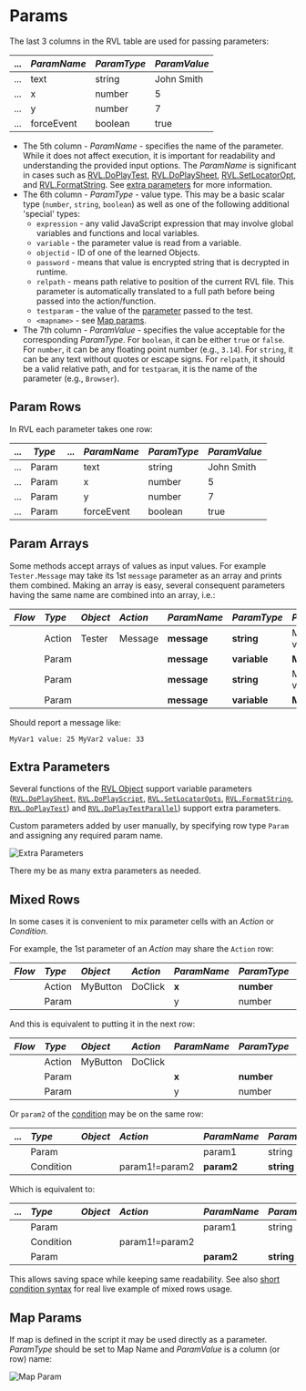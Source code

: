 # Params

The last 3 columns in the RVL table are used for passing parameters:

...     | *ParamName* |*ParamType* |*ParamValue*
--------|:--          |:--         |:--
...     |  text       | string     | John Smith
...     |  x          | number     | 5
...     |  y          | number     | 7
...     |  forceEvent | boolean    | true

* The 5th column - *ParamName* - specifies the name of the parameter. While it does not affect execution, it is important for readability and understanding the provided input options. The *ParamName* is significant in cases such as [RVL.DoPlayTest](/Libraries/RVL#doplaytest), [RVL.DoPlaySheet](/Libraries/RVL#doplaysheet), [RVL.SetLocatorOpt](/Libraries/RVL#setlocatoropts), and [RVL.FormatString](/Libraries/RVL#formatstring). See [extra parameters](#extra-parameters) for more information.
* The 6th column - *ParamType* - value type. This may be a basic scalar type (`number`, `string`, `boolean`) as well as one of the following additional 'special' types:
    * `expression` - any valid JavaScript expression that may involve global variables and functions and local variables.
    * `variable` - the parameter value is read from a variable.
    * `objectid` - ID of one of the learned Objects.
    * `password` - means that value is encrypted string that is decrypted in runtime.
    * `relpath` - means path relative to position of the current RVL file. This parameter is automatically translated to a full path before being passed into the action/function.
    * `testparam` - the value of the [parameter](/Guide/Frameworks/parameters) passed to the test.
    * `<mapname>` - see [Map params](#map-params).
* The 7th column - *ParamValue* - specifies the value acceptable for the corresponding *ParamType*. For `boolean`, it can be either `true` or `false`. For `number`, it can be any floating point number (e.g., `3.14`). For `string`, it can be any text without quotes or escape signs. For `relpath`, it should be a valid relative path, and for `testparam`, it is the name of the parameter (e.g., `Browser`).

## Param Rows

In RVL each parameter takes one row:

...|*Type*| ...| *ParamName* | *ParamType*|*ParamValue*
---|----  |----|:--          |:--         |:--
...|Param |    |  text       | string     | John Smith
...|Param |    |  x          | number     | 5
...|Param |    |  y          | number     | 7
...|Param |    |  forceEvent | boolean    | true

## Param Arrays

Some methods accept arrays of values as input values. For example `Tester.Message` may take its 1st `message` parameter as an array and prints them combined. Making an array is easy, several consequent parameters having the same name are combined into an array, i.e.:

*Flow*|*Type* |*Object*    |*Action*    | *ParamName* |*ParamType* |*ParamValue*
:--  |:--     |:--         |:--         |:--          |:--         |:--
     | Action | Tester     | Message    |  **message**| **string** | MyVar1 value: 
     | Param  |            |            |  **message**| **variable**| **MyVar1**           
     | Param  |            |            |  **message**| **string**| MyVar2 value:
     | Param  |            |            |  **message**| **variable**| **MyVar2**           

Should report a message like:

    MyVar1 value: 25 MyVar2 value: 33

## Extra Parameters

Several functions of the [RVL Object](../Libraries/RVL.md) support variable parameters ([`RVL.DoPlaySheet`](RVL_DoPlay.md), [`RVL.DoPlayScript`](RVL_DoPlay.md), [`RVL.SetLocatorOpts`](../Libraries/RVL.md#setlocatoropts), [`RVL.FormatString`](../Libraries/RVL.md#formatstring), [`RVL.DoPlayTest`](../Libraries/RVL.md#doplaytest)) and [`RVL.DoPlayTestParallel`](../Libraries/RVL.md#doplaytestparallel)) support extra parameters.

Custom parameters added by user manually, by specifying row type `Param` and assigning any required param name.

![Extra Parameters](img/Params_ExtraParams.png)

There my be as many extra parameters as needed.

## Mixed Rows

In some cases it is convenient to mix parameter cells with an *Action* or *Condition*. 

For example, the 1st parameter of an *Action* may share the `Action` row:

*Flow*|*Type* |*Object*    |*Action*    | *ParamName* |*ParamType* |*ParamValue*
:--  |:--     |:--         |:--         |:--          |:--         |:--
     | Action | MyButton   | DoClick    |  **x**      | **number** | **5**
     | Param  |            |            |  y          | number     | 7

And this is equivalent to putting it in the next row:

*Flow*|*Type* |*Object*    |*Action*    | *ParamName* |*ParamType* |*ParamValue*
:--  |:--     |:--         |:--         |:--          |:--         |:--
     | Action | MyButton   | DoClick    |             |            | 
     | Param  |            |            |  **x**      | **number** | **5**
     | Param  |            |            |  y          | number     | 7

Or `param2` of the [condition](Conditions.md) may be on the same row:

... |*Type*      |*Object*    |*Action*    | *ParamName* |*ParamType* |*ParamValue*
:-  |:--         |:--         |:--         |:--          |:--         |:--
    | Param      |            |            |  param1     | string     | Text1
    | Condition  |            | param1!=param2  |  **param2**     | **string**     | **Text2**  

Which is equivalent to:

... |*Type*      |*Object*    |*Action*    | *ParamName* |*ParamType* |*ParamValue*
:-  |:--         |:--         |:--         |:--          |:--         |:--
    | Param      |            |            |  param1     | string     | Text1
    | Condition  |            | param1!=param2  |             |            | 
    | Param      |            |            |  **param2**     | **string**     | **Text2**

This allows saving space while keeping same readability. See also [short condition syntax](Conditions.md#short-condition-syntax) for real live example of mixed rows usage.

## Map Params

If map is defined in the script it may be used directly as a parameter. *ParamType* should be set to Map Name and *ParamValue* is a column (or row) name:

![Map Param](img/Params_MapValue.png)
